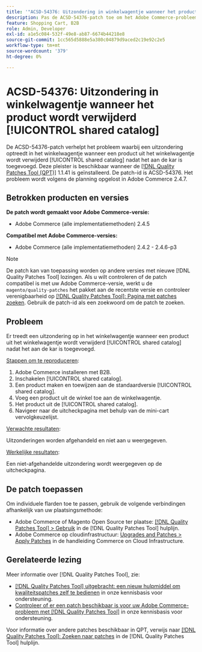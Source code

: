 ```yaml
---
title: '"ACSD-54376: Uitzondering in winkelwagentje wanneer het product uit het winkelwagentje wordt verwijderd [!UICONTROL shared catalog]'''
description: Pas de ACSD-54376-patch toe om het Adobe Commerce-probleem op te lossen waarbij een uitzondering optreedt in het winkelwagentje wanneer een product uit het winkelwagentje wordt verwijderd [!UICONTROL shared catalog] nadat het aan de kar is toegevoegd.
feature: Shopping Cart, B2B
role: Admin, Developer
exl-id: a1e5c084-532f-49e8-ab87-6674b44218e8
source-git-commit: 1cc565d5888e5a380c04879d9aced2c19e92c2e5
workflow-type: tm+mt
source-wordcount: '379'
ht-degree: 0%

---
```


# ACSD-54376: Uitzondering in winkelwagentje wanneer het product wordt verwijderd [!UICONTROL shared catalog]

De ACSD-54376-patch verhelpt het probleem waarbij een uitzondering optreedt in het winkelwagentje wanneer een product uit het winkelwagentje wordt verwijderd [!UICONTROL shared catalog] nadat het aan de kar is toegevoegd. Deze pleister is beschikbaar wanneer de [[!DNL Quality Patches Tool (QPT)]](/help/announcements/adobe-commerce-announcements/magento-quality-patches-released-new-tool-to-self-serve-quality-patches.md) 1.1.41 is geïnstalleerd. De patch-id is ACSD-54376. Het probleem wordt volgens de planning opgelost in Adobe Commerce 2.4.7.

## Betrokken producten en versies

**De patch wordt gemaakt voor Adobe Commerce-versie:**

* Adobe Commerce (alle implementatiemethoden) 2.4.5

**Compatibel met Adobe Commerce-versies:**

* Adobe Commerce (alle implementatiemethoden) 2.4.2 - 2.4.6-p3

>[!NOTE]
>
>De patch kan van toepassing worden op andere versies met nieuwe [!DNL Quality Patches Tool] lozingen. Als u wilt controleren of de patch compatibel is met uw Adobe Commerce-versie, werkt u de `magento/quality-patches` het pakket aan de recentste versie en controleer verenigbaarheid op [[!DNL Quality Patches Tool]: Pagina met patches zoeken](https://experienceleague.adobe.com/tools/commerce-quality-patches/index.html). Gebruik de patch-id als een zoekwoord om de patch te zoeken.

## Probleem

Er treedt een uitzondering op in het winkelwagentje wanneer een product uit het winkelwagentje wordt verwijderd [!UICONTROL shared catalog] nadat het aan de kar is toegevoegd.

<u>Stappen om te reproduceren</u>:

1. Adobe Commerce installeren met B2B.
1. Inschakelen [!UICONTROL shared catalog].
1. Een product maken en toewijzen aan de standaardversie [!UICONTROL shared catalog].
1. Voeg een product uit de winkel toe aan de winkelwagentje.
1. Het product uit de [!UICONTROL shared catalog].
1. Navigeer naar de uitcheckpagina met behulp van de mini-cart vervolgkeuzelijst.

<u>Verwachte resultaten</u>:

Uitzonderingen worden afgehandeld en niet aan u weergegeven.

<u>Werkelijke resultaten</u>:

Een niet-afgehandelde uitzondering wordt weergegeven op de uitcheckpagina.

## De patch toepassen

Om individuele flarden toe te passen, gebruik de volgende verbindingen afhankelijk van uw plaatsingsmethode:

* Adobe Commerce of Magento Open Source ter plaatse: [[!DNL Quality Patches Tool] > Gebruik](https://experienceleague.adobe.com/docs/commerce-operations/tools/quality-patches-tool/usage.html) in de [!DNL Quality Patches Tool] hulplijn.
* Adobe Commerce op cloudinfrastructuur: [Upgrades and Patches > Apply Patches](https://experienceleague.adobe.com/docs/commerce-cloud-service/user-guide/develop/upgrade/apply-patches.html) in de handleiding Commerce on Cloud Infrastructure.

## Gerelateerde lezing

Meer informatie over [!DNL Quality Patches Tool], zie:

* [[!DNL Quality Patches Tool] uitgebracht: een nieuw hulpmiddel om kwaliteitspatches zelf te bedienen](/help/announcements/adobe-commerce-announcements/magento-quality-patches-released-new-tool-to-self-serve-quality-patches.md) in onze kennisbasis voor ondersteuning.
* [Controleer of er een patch beschikbaar is voor uw Adobe Commerce-probleem met [!DNL Quality Patches Tool]](/help/support-tools/patches-available-in-qpt-tool/check-patch-for-magento-issue-with-magento-quality-patches.md) in onze kennisbasis voor ondersteuning.

Voor informatie over andere patches beschikbaar in QPT, verwijs naar [[!DNL Quality Patches Tool]: Zoeken naar patches](https://experienceleague.adobe.com/tools/commerce-quality-patches/index.html) in de [!DNL Quality Patches Tool] hulplijn.
